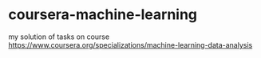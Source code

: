 # coursera-machine-learning
my solution of tasks on course https://www.coursera.org/specializations/machine-learning-data-analysis
